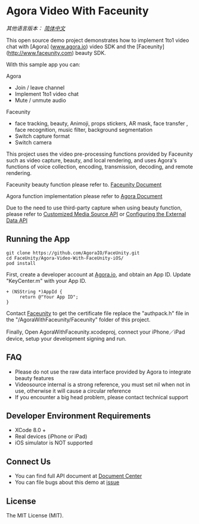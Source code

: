 # Agora Video With Faceunity

*其他语言版本： [简体中文](README.zh.md)*

This open source demo project demonstrates how to implement 1to1 video chat with  [Agora] (www.agora.io) video SDK and the [Faceunity] (http://www.faceunity.com) beauty SDK.

With this sample app you can:

Agora 

- Join / leave channel
- Implement 1to1 video chat 
- Mute / unmute audio

Faceunity

- face tracking, beauty, Animoji, props stickers, AR mask, face transfer , face recognition, music filter, background segmentation
- Switch capture format
- Switch camera


This project uses the video pre-processing functions provided by Faceunity such as video capture, beauty, and local rendering, and uses Agora's functions of voice collection, encoding, transmission, decoding, and remote rendering.

Faceunity beauty function please refer to. [Faceunity Document](http://www.faceunity.com/technical/)

Agora function implementation please refer to [Agora Document](https://docs.agora.io/en/2.1.2/product/Interactive%20Broadcast/API%20Reference/live_video_ios?platform=iOS)

Due to the need to use third-party capture when using beauty function, please refer to [Customized Media Source API](https://docs.agora.io/en/2.2/product/Interactive%20Broadcast/API%20Reference/custom_live_ios?platform=iOS#agoravideosourceprotocol)  or [Configuring the External Data API](https://docs.agora.io/en/2.2/product/Interactive%20Broadcast/API%20Reference/custom_live_ios?platform=iOS#configuring-the-external-data-api)

## Running the App

```
git clone https://github.com/AgoraIO/FaceUnity.git
cd FaceUnity/Agora-Video-With-FaceUnity-iOS/
pod install 
```

First, create a developer account at [Agora.io](https://dashboard.agora.io/signin/), and obtain an App ID. Update "KeyCenter.m" with your App ID. 

```
+ (NSString *)AppId {
     return @"Your App ID";
}
```

Contact [Faceunity](http://www.faceunity.com)  to get the certificate file replace the "authpack.h" file in the "/AgoraWithFaceunity/Faceunity" folder of this project.

Finally, Open AgoraWithFaceunity.xcodeproj, connect your iPhone／iPad device, setup your development signing and run.

## FAQ

- Please do not use the raw data interface provided by Agora to integrate beauty features
- Videosource internal is a strong reference, you must set nil when not in use, otherwise it will cause a circular reference
- If you encounter a big head problem, please contact technical support

## Developer Environment Requirements
* XCode 8.0 +
* Real devices (iPhone or iPad)
* iOS simulator is NOT supported

## Connect Us

- You can find full API document at [Document Center](https://docs.agora.io/en/)
- You can file bugs about this demo at [issue](https://github.com/AgoraIO/Agora-iOS-Tutorial-Swift-1to1/issues)

## License

The MIT License (MIT).


